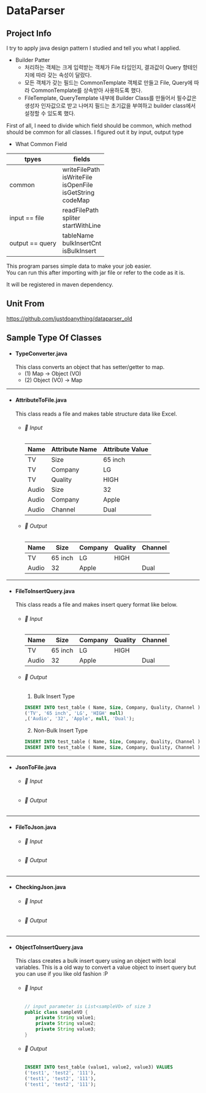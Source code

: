 DataParser
===
## Project Info
I try to apply java design pattern I studied and tell you what I applied.
- Builder Patter
  - 처리하는 객체는 크게 입력받는 객체가 File 타입인지, 결과값이 Query 향테인지에 따라 갖는 속성이 달랐다.
  - 모든 객체가 갖는 필드는 CommonTemplate 객체로 만들고 File, Query에 따라 CommonTemplate를 상속받아 사용하도록 했다.
  - FileTemplate, QueryTemplate 내부에 Builder Class를 만들어서 필수값은 생성자 인자값으로 받고 나머지 필드는 초기값을 부여하고 builder class에서 설정할 수 있도록 했다.

First of all, I need to divide which field should be common, which method should be common for all classes. 
I figured out it by input, output type 

- What Common Field

tpyes | fields
--- | ---
common | writeFilePath<br>isWriteFile<br>isOpenFile<br>isGetString<br>codeMap
input == file | readFilePath<br>spliter<br>startWithLine
output == query | tableName<br>bulkInsertCnt<br>isBulkInsert

This program parses simple data to make your job easier.\
You can run this after importing with jar file or refer to the code as it is.

It will be registered in maven dependency.

## Unit From
https://github.com/justdoanything/dataparser_old

## Sample Type Of Classes 
- #### TypeConverter.java
  This class converts an object that has setter/getter to map.
  - (1) Map → Object (VO)
  - (2) Object (VO) → Map

---
- #### AttributeToFile.java
  This class reads a file and makes table structure data like Excel.
  - ###### 🔰 Input
	Name | Attribute Name | Attribute Value
	---|---|---
	TV | Size | 65 inch
	TV | Company | LG
	TV | Quality | HIGH
	Audio | Size | 32
	Audio | Company | Apple
	Audio | Channel	| Dual
  - ###### 🔰 Output
    Name | Size	| Company | Quality	| Channel
    ---|---|---|---|---
    TV | 65 inch | LG | HIGH |
    Audio | 32	| Apple	| | Dual
---
- #### FileToInsertQuery.java
  This class reads a file and makes insert query format like below.
  - ###### 🔰 Input
    Name | Size | Company | Quality | Channel
	---|---|---|---|---
	 TV | 65 inch | LG | HIGH |
	 Audio | 32	| Apple	| | Dual
  - ###### 🔰 Output
    1. Bulk Insert Type
	```sql
	INSERT INTO test_table ( Name, Size, Company, Quality, Channel ) VALUES
	('TV', '65 inch', 'LG', 'HIGH' null)
	,('Audio', '32', 'Apple', null, 'Dual'); 
	```
	2. Non-Bulk Insert Type
	```sql
	INSERT INTO test_table ( Name, Size, Company, Quality, Channel ) VALUES ('TV', '65 inch', 'LG', 'HIGH' null);
	INSERT INTO test_table ( Name, Size, Company, Quality, Channel ) VALUES ('Audio', '32', 'Apple', null, 'Dual');
	```
---
- #### JsonToFile.java
  - ###### 🔰 Input
  - ###### 🔰 Output
---
- #### FileToJson.java
  - ###### 🔰 Input
  - ###### 🔰 Output
---
- #### CheckingJson.java
  - ###### 🔰 Input
  - ###### 🔰 Output
---
- #### ObjectToInsertQuery.java
  This class creates a bulk insert query using an object with local variables.  This is a old way to convert a value object to insert query but you can use if you like old fashion :P
  - ###### 🔰 Input
	```java
	// input parameter is List<sampleVO> of size 3
	public class sampleVO {
		private String value1;
		private String value2;
		private String value3;
	}
	```
  - ###### 🔰 Output
  	```sql
	INSERT INTO test_table (value1, value2, value3) VALUES
	('test1', 'test2', '111'),
	('test1', 'test2', '111'),
	('test1', 'test2', '111');
	```
